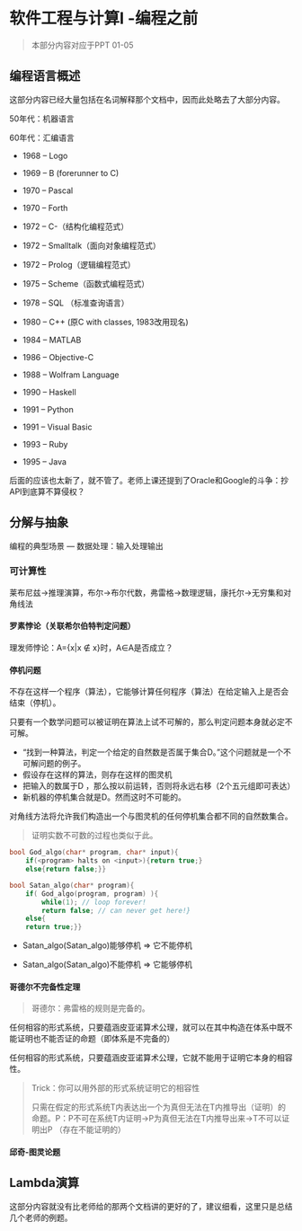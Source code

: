 # 软件工程与计算Ⅰ -编程之前

> 本部分内容对应于PPT 01-05

## 编程语言概述

这部分内容已经大量包括在名词解释那个文档中，因而此处略去了大部分内容。

50年代：机器语言

60年代：汇编语言

- 1968 – Logo

- 1969 – B (forerunner to C)
- 1970 – Pascal
- 1970 – Forth
- 1972 – C-（结构化编程范式）
- 1972 – Smalltalk（面向对象编程范式）
- 1972 – Prolog（逻辑编程范式）
- 1975 – Scheme（函数式编程范式）
- 1978 – SQL （标准查询语言）
- 1980 – C++ (原C with classes, 1983改用现名)
- 1984 – MATLAB
- 1986 – Objective-C
- 1988 – Wolfram Language
- 1990 – Haskell
- 1991 – Python
- 1991 – Visual Basic
- 1993 – Ruby
- 1995 – Java

后面的应该也太新了，就不管了。老师上课还提到了Oracle和Google的斗争：抄API到底算不算侵权？

## 分解与抽象

编程的典型场景 — 数据处理：输入处理输出

### 可计算性

莱布尼兹→推理演算，布尔→布尔代数，弗雷格→数理逻辑，康托尔→⽆穷集和对⻆线法

#### 罗素悖论（关联希尔伯特判定问题）

理发师悖论：A={x|x ∉ x}时，A∈A是否成立？

#### 停机问题

不存在这样⼀个程序（算法），它能够计算任何程序（算法）在给定输⼊上是否会结束（停机）。

只要有⼀个数学问题可以被证明在算法上试不可解的，那么判定问题本身就必定不可解。

- “找到⼀种算法，判定⼀个给定的⾃然数是否属于集合D。”这个问题就是⼀个不可解问题的例⼦。
-  假设存在这样的算法，则存在这样的图灵机
-  把输⼊的数属于D ，那么按以前运转，否则将永远右移（2个五元组即可表达）
-  新机器的停机集合就是D。然⽽这时不可能的。

对⻆线⽅法将允许我们构造出⼀个与图灵机的任何停机集合都不同的⾃然数集合。

> 证明实数不可数的过程也类似于此。

```c++
bool God_algo(char* program, char* input){
	if(<program> halts on <input>){return true;}
	else{return false;}}
```

```c++
bool Satan_algo(char* program){
	if( God_algo(program, program) ){
		while(1); // loop forever!
		return false; // can never get here!}
	else{
	return true;}}
```

- Satan_algo(Satan_algo)能够停机 => 它不能停机

- Satan_algo(Satan_algo)不能停机 => 它能够停机

#### 哥德尔不完备性定理

> 哥德尔：弗雷格的规则是完备的。

任何相容的形式系统，只要蕴涵⽪亚诺算术公理，就可以在其中构造在体系中既不能证明也不能否证的命题（即体系是不完备的）

任何相容的形式系统，只要蕴涵⽪亚诺算术公理，它就不能⽤于证明它本身的相容性。

> Trick：你可以用外部的形式系统证明它的相容性
>
> 只需在假定的形式系统T内表达出⼀个为真但⽆法在T内推导出（证明）的命题。P：P不可在系统T内证明→P为真但⽆法在T内推导出来→T不可以证明出P （存在不能证明的）

#### 邱奇-图灵论题



## Lambda演算

这部分内容就没有比老师给的那两个文档讲的更好的了，建议细看，这里只是总结几个老师的例题。